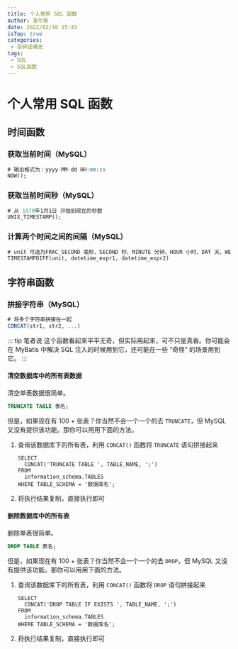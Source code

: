 ```yaml
---
title: 个人常用 SQL 函数
author: 查尔斯
date: 2022/02/16 15:43
isTop: true
categories:
 - 杂碎逆袭史
tags:
 - SQL
 - SQL函数
---
```


# 个人常用 SQL 函数 <Badge text="持续更新" type="warning" />

## 时间函数

### 获取当前时间（MySQL）

```sql
# 输出格式为：yyyy-MM-dd HH:mm:ss
NOW();
```

### 获取当前时间秒（MySQL）

```sql
# 从 1970年1月1日 开始到现在的秒数
UNIX_TIMESTAMP();
```

### 计算两个时间之间的间隔（MySQL）

```sql
# unit 可选为FRAC_SECOND 毫秒、SECOND 秒、MINUTE 分钟、HOUR 小时、DAY 天、WEEK 星期、MONTH 月、QUARTER 季度、YEAR 年
TIMESTAMPDIFF(unit, datetime_expr1, datetime_expr2)
```

## 字符串函数

### 拼接字符串（MySQL）

```sql
# 将多个字符串拼接在一起
CONCAT(str1, str2, ...)
```

::: tip 笔者说
这个函数看起来平平无奇，但实际用起来，可不只是真香。你可能会在 MyBatis 中解决 SQL 注入的时候用到它，还可能在一些 “奇怪” 的场景用到它。
:::

#### 清空数据库中的所有表数据

清空单表数据很简单。

```sql
TRUNCATE TABLE 表名;
```

但是，如果现在有 100 + 张表？你当然不会一个一个的去 `TRUNCATE`，但 MySQL 又没有提供该功能。那你可以用用下面的方法。

1. 查询该数据库下的所有表，利用 `CONCAT()` 函数将 `TRUNCATE` 语句拼接起来

   ```shell
   SELECT
     CONCAT('TRUNCATE TABLE ', TABLE_NAME, ';')
   FROM 
     information_schema.TABLES
   WHERE TABLE_SCHEMA = '数据库名';
   ```

2. 将执行结果复制，直接执行即可

#### 删除数据库中的所有表

删除单表很简单。

```sql
DROP TABLE 表名;
```

但是，如果现在有 100 + 张表？你当然不会一个一个的去 `DROP`，但 MySQL 又没有提供该功能。那你可以用用下面的方法。

1. 查询该数据库下的所有表，利用 `CONCAT()` 函数将 `DROP` 语句拼接起来

   ```shell
   SELECT
     CONCAT('DROP TABLE IF EXISTS ', TABLE_NAME, ';')
   FROM 
     information_schema.TABLES
   WHERE TABLE_SCHEMA = '数据库名';
   ```

2. 将执行结果复制，直接执行即可
